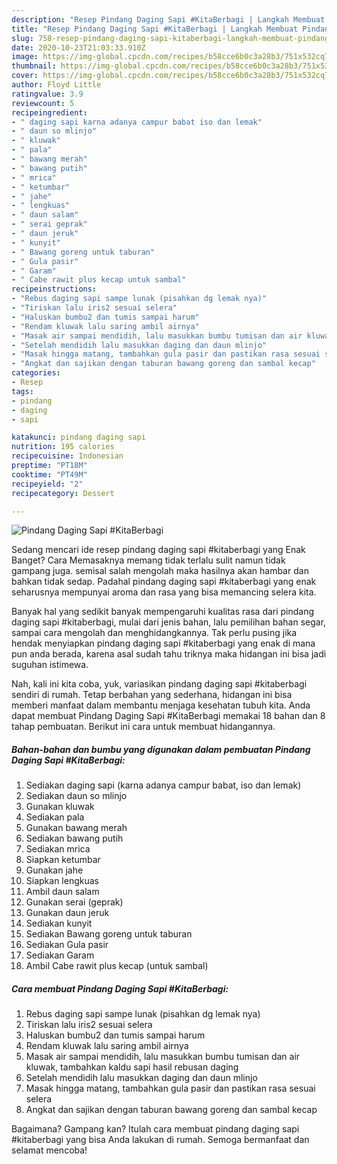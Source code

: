 ```yaml
---
description: "Resep Pindang Daging Sapi #KitaBerbagi | Langkah Membuat Pindang Daging Sapi #KitaBerbagi Yang Enak Banget"
title: "Resep Pindang Daging Sapi #KitaBerbagi | Langkah Membuat Pindang Daging Sapi #KitaBerbagi Yang Enak Banget"
slug: 758-resep-pindang-daging-sapi-kitaberbagi-langkah-membuat-pindang-daging-sapi-kitaberbagi-yang-enak-banget
date: 2020-10-23T21:03:33.910Z
image: https://img-global.cpcdn.com/recipes/b58cce6b0c3a28b3/751x532cq70/pindang-daging-sapi-kitaberbagi-foto-resep-utama.jpg
thumbnail: https://img-global.cpcdn.com/recipes/b58cce6b0c3a28b3/751x532cq70/pindang-daging-sapi-kitaberbagi-foto-resep-utama.jpg
cover: https://img-global.cpcdn.com/recipes/b58cce6b0c3a28b3/751x532cq70/pindang-daging-sapi-kitaberbagi-foto-resep-utama.jpg
author: Floyd Little
ratingvalue: 3.9
reviewcount: 5
recipeingredient:
- " daging sapi karna adanya campur babat iso dan lemak"
- " daun so mlinjo"
- " kluwak"
- " pala"
- " bawang merah"
- " bawang putih"
- " mrica"
- " ketumbar"
- " jahe"
- " lengkuas"
- " daun salam"
- " serai geprak"
- " daun jeruk"
- " kunyit"
- " Bawang goreng untuk taburan"
- " Gula pasir"
- " Garam"
- " Cabe rawit plus kecap untuk sambal"
recipeinstructions:
- "Rebus daging sapi sampe lunak (pisahkan dg lemak nya)"
- "Tiriskan lalu iris2 sesuai selera"
- "Haluskan bumbu2 dan tumis sampai harum"
- "Rendam kluwak lalu saring ambil airnya"
- "Masak air sampai mendidih, lalu masukkan bumbu tumisan dan air kluwak, tambahkan kaldu sapi hasil rebusan daging"
- "Setelah mendidih lalu masukkan daging dan daun mlinjo"
- "Masak hingga matang, tambahkan gula pasir dan pastikan rasa sesuai selera"
- "Angkat dan sajikan dengan taburan bawang goreng dan sambal kecap"
categories:
- Resep
tags:
- pindang
- daging
- sapi

katakunci: pindang daging sapi 
nutrition: 195 calories
recipecuisine: Indonesian
preptime: "PT18M"
cooktime: "PT49M"
recipeyield: "2"
recipecategory: Dessert

---
```



![Pindang Daging Sapi #KitaBerbagi](https://img-global.cpcdn.com/recipes/b58cce6b0c3a28b3/751x532cq70/pindang-daging-sapi-kitaberbagi-foto-resep-utama.jpg)

Sedang mencari ide resep pindang daging sapi #kitaberbagi yang Enak Banget? Cara Memasaknya memang tidak terlalu sulit namun tidak gampang juga. semisal salah mengolah maka hasilnya akan hambar dan bahkan tidak sedap. Padahal pindang daging sapi #kitaberbagi yang enak seharusnya mempunyai aroma dan rasa yang bisa memancing selera kita.

Banyak hal yang sedikit banyak mempengaruhi kualitas rasa dari pindang daging sapi #kitaberbagi, mulai dari jenis bahan, lalu pemilihan bahan segar, sampai cara mengolah dan menghidangkannya. Tak perlu pusing jika hendak menyiapkan pindang daging sapi #kitaberbagi yang enak di mana pun anda berada, karena asal sudah tahu triknya maka hidangan ini bisa jadi suguhan istimewa.




Nah, kali ini kita coba, yuk, variasikan pindang daging sapi #kitaberbagi sendiri di rumah. Tetap berbahan yang sederhana, hidangan ini bisa memberi manfaat dalam membantu menjaga kesehatan tubuh kita. Anda dapat membuat Pindang Daging Sapi #KitaBerbagi memakai 18 bahan dan 8 tahap pembuatan. Berikut ini cara untuk membuat hidangannya.

<!--inarticleads1-->

##### Bahan-bahan dan bumbu yang digunakan dalam pembuatan Pindang Daging Sapi #KitaBerbagi:

1. Sediakan  daging sapi (karna adanya campur babat, iso dan lemak)
1. Sediakan  daun so mlinjo
1. Gunakan  kluwak
1. Sediakan  pala
1. Gunakan  bawang merah
1. Sediakan  bawang putih
1. Sediakan  mrica
1. Siapkan  ketumbar
1. Gunakan  jahe
1. Siapkan  lengkuas
1. Ambil  daun salam
1. Gunakan  serai (geprak)
1. Gunakan  daun jeruk
1. Sediakan  kunyit
1. Sediakan  Bawang goreng untuk taburan
1. Sediakan  Gula pasir
1. Sediakan  Garam
1. Ambil  Cabe rawit plus kecap (untuk sambal)




<!--inarticleads2-->

##### Cara membuat Pindang Daging Sapi #KitaBerbagi:

1. Rebus daging sapi sampe lunak (pisahkan dg lemak nya)
1. Tiriskan lalu iris2 sesuai selera
1. Haluskan bumbu2 dan tumis sampai harum
1. Rendam kluwak lalu saring ambil airnya
1. Masak air sampai mendidih, lalu masukkan bumbu tumisan dan air kluwak, tambahkan kaldu sapi hasil rebusan daging
1. Setelah mendidih lalu masukkan daging dan daun mlinjo
1. Masak hingga matang, tambahkan gula pasir dan pastikan rasa sesuai selera
1. Angkat dan sajikan dengan taburan bawang goreng dan sambal kecap




Bagaimana? Gampang kan? Itulah cara membuat pindang daging sapi #kitaberbagi yang bisa Anda lakukan di rumah. Semoga bermanfaat dan selamat mencoba!
